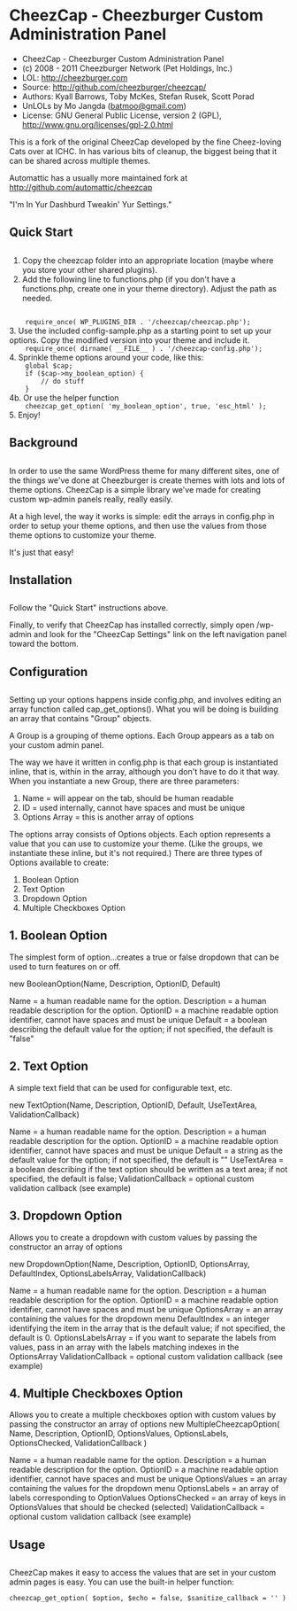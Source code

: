 CheezCap - Cheezburger Custom Administration Panel
================
* CheezCap - Cheezburger Custom Administration Panel
* (c) 2008 - 2011 Cheezburger Network (Pet Holdings, Inc.)
* LOL: http://cheezburger.com
* Source: http://github.com/cheezburger/cheezcap/
* Authors: Kyall Barrows, Toby McKes, Stefan Rusek, Scott Porad
* UnLOLs by Mo Jangda (batmoo@gmail.com)
* License: GNU General Public License, version 2 (GPL), http://www.gnu.org/licenses/gpl-2.0.html
 

This is a fork of the original CheezCap developed by the fine Cheez-loving Cats over at ICHC. In has various bits of cleanup, the biggest being that it can be shared across multiple themes.

Automattic has a usually more maintained fork at http://github.com/automattic/cheezcap

"I'm In Yur Dashburd Tweakin' Yur Settings."

##
## Quick Start
##

1.  Copy the cheezcap folder into an appropriate location (maybe where you store your other shared plugins).
2.  Add the following line to functions.php (if you don't have a functions.php, create one in your theme directory). Adjust the path as needed.
<code>
	require_once( WP_PLUGINS_DIR . '/cheezcap/cheezcap.php');
</code>
3.  Use the included config-sample.php as a starting point to set up your options. Copy the modified version into your theme and include it.
<code>
	require_once( dirname( __FILE__ ) . '/cheezcap-config.php');
</code>
4.  Sprinkle theme options around your code, like this:
<code>
	global $cap;
	if ($cap->my_boolean_option) {
		// do stuff	
	}
</code>
4b.  Or use the helper function
<code>
	cheezcap_get_option( 'my_boolean_option', true, 'esc_html' );
</code>
5.  Enjoy!



##
## Background
##

In order to use the same WordPress theme for many different sites, one of the things we've 
done at Cheezburger is create themes with lots and lots of theme options. CheezCap is a simple library 
we've made for creating custom wp-admin panels really, really easily.

At a high level, the way it works is simple: edit the arrays in config.php in order to setup your
theme options, and then use the values from those theme options to customize your theme.  

It's just that easy!

## 
## Installation
##

Follow the "Quick Start" instructions above.

Finally, to verify that CheezCap has installed correctly, simply open /wp-admin and look for the 
"CheezCap Settings" link on the left navigation panel toward the bottom.

##
## Configuration
## 

Setting up your options happens inside config.php, and involves editing an array function 
called cap_get_options().  What you will be doing is building an array that 
contains "Group" objects.

A Group is a grouping of theme options.  Each Group appears as a tab on your custom admin panel.

The way we have it written in config.php is that each group is instantiated inline, that is, within 
in the array, although you don't have to do it that way.  When you instantiate a new Group, there are 
three parameters:

 1.  Name = will appear on the tab, should be human readable
 2.  ID = used internally, cannot have spaces and must be unique
 3.  Options Array = this is another array of options

The options array consists of Options objects.  Each option represents a value that you can use to 
customize your theme.  (Like the groups, we instantiate these inline, but it's not required.)  There
are three types of Options available to create:

 1. Boolean Option
 2. Text Option
 3. Dropdown Option
 4. Multiple Checkboxes Option

## 1. Boolean Option
The simplest form of option...creates a true or false dropdown that can be used to turn features on or off.

   new BooleanOption(Name, Description, OptionID, Default)

   Name = a human readable name for the option.
   Description = a human readable description for the option. 
   OptionID = a machine readable option identifier, cannot have spaces and must be unique
   Default = a boolean describing the default value for the option; if not specified, the default is "false"

## 2. Text Option 
A simple text field that can be used for configurable text, etc.

   new TextOption(Name, Description, OptionID, Default, UseTextArea, ValidationCallback)

   Name = a human readable name for the option.
   Description = a human readable description for the option. 
   OptionID = a machine readable option identifier, cannot have spaces and must be unique
   Default = a string as the default value for the option; if not specified, the default is ""
   UseTextArea = a boolean describing if the text option should be written as a text area; if not specified, the 
                 default is false;
   ValidationCallback = optional custom validation callback (see example)			 

## 3. Dropdown Option
Allows you to create a dropdown with custom values by passing the constructor an array of options

   new DropdownOption(Name, Description, OptionID, OptionsArray, DefaultIndex, OptionsLabelsArray, ValidationCallback)

   Name = a human readable name for the option.
   Description = a human readable description for the option. 
   OptionID = a machine readable option identifier, cannot have spaces and must be unique
   OptionsArray = an array containing the values for the dropdown menu
   DefaultIndex = an integer identifying the item in the array that is the default value; if not specified,
                  the default is 0.
   OptionsLabelsArray = if you want to separate the labels from values, pass in an array with the labels matching indexes in the
   						OptionsArray
   ValidationCallback = optional custom validation callback (see example)					

## 4. Multiple Checkboxes Option
Allows you to create a multiple checkboxes option with custom values by passing the constructor an array of options
   new MultipleCheezcapOption( Name, Description, OptionID, OptionsValues, OptionsLabels, OptionsChecked, ValidationCallback )

   Name = a human readable name for the option.
   Description = a human readable description for the option. 
   OptionID = a machine readable option identifier, cannot have spaces and must be unique
   OptionsValues = an array containing the values for the dropdown menu
   OptionsLabels = an array of labels corresponding to OptionValues
   OptionsChecked = an array of keys in OptionsValues that should be checked (selected)
   ValidationCallback = optional custom validation callback (see example)

##
## Usage
##

CheezCap makes it easy to access the values that are set in your custom admin pages is easy.
You can use the built-in helper function:

	cheezcap_get_option( $option, $echo = false, $sanitize_callback = '' )
